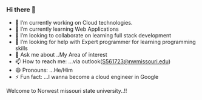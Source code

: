 ### Hi there 👋

<!--
**AshokkumarGanji/AshokkumarGanji** is a ✨ _special_ ✨ repository because its `README.md` (this file) appears on your GitHub profile.

Here are some ideas to get you started: -->

- 🔭 I’m currently working on Cloud technologies.
- 🌱 I’m currently learning Web Applications
- 👯 I’m looking to collaborate on learning full stack development
- 🤔 I’m looking for help with Expert programmer for learning programming skills
- 💬 Ask me about ..My Area of interest
- 📫 How to reach me: ...via outlook(S561723@nwmissouri.edu)
- 😄 Pronouns: ...He/Him
- ⚡ Fun fact: ...I wanna become a cloud engineer in Google

Welcome to Norwest missouri state university..!!
